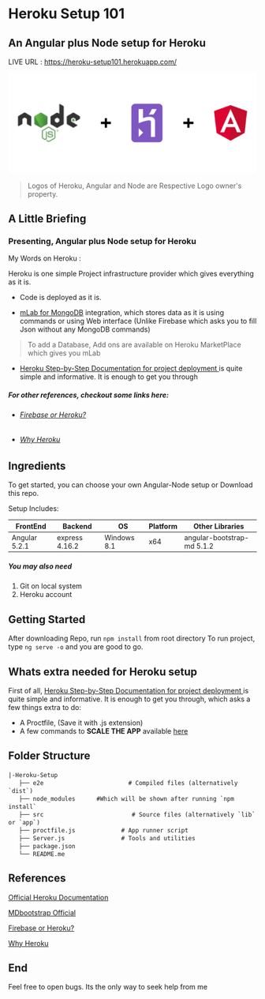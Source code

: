 # Heroku Setup 101
## An Angular plus Node setup for Heroku
LIVE URL : https://heroku-setup101.herokuapp.com/

![](src/assets/logo.png)

> Logos of Heroku, Angular and Node are Respective Logo owner's property.

<!-- 

![](https://img.shields.io/github/stars/pandao/editor.md.svg) ![](https://img.shields.io/github/forks/pandao/editor.md.svg) ![](https://img.shields.io/github/tag/pandao/editor.md.svg) ![](https://img.shields.io/github/release/pandao/editor.md.svg) ![](https://img.shields.io/github/issues/pandao/editor.md.svg) ![](https://img.shields.io/bower/v/editor.md.svg)
 -->

<!-- **Table of Contents** -->

<!-- [TOCM]

# Table of Contents
1. [Example](## A Little Briefing)
2. [Example2](### Presenting, Angular plus Node setup for Heroku)
3. [Third Example](#third-example)

[TOC] -->

## A Little Briefing
### Presenting, Angular plus Node setup for Heroku

My Words on Heroku : 

Heroku is one simple Project infrastructure provider which gives everything as it is. 

- Code is deployed as it is. 

-  [mLab for MongoDB](https://www.mlab.com/home "mLab for MongoDB")  integration, which stores data as it is using commands or using Web interface (Unlike Firebase which asks you to fill Json without any MongoDB commands)
> To add a Database, Add ons are available on Heroku MarketPlace which gives you mLab

-  [Heroku Step-by-Step Documentation for project deployment ](https://devcenter.heroku.com/articles/getting-started-with-nodejs#set-up "Documentation for project deployment ") is quite simple and informative. It is enough to get you through


##### For other references, checkout some links here:
- ###### [Firebase or Heroku?](https://www.stackchief.com/blog/Firebase%20or%20Heroku%3F "Firebase or Heroku?")
- ###### [Why Heroku](http://tutorials.jumpstartlab.com/paths/elevate/why_heroku.html "Why Heroku")

## Ingredients

To get started, you can choose your own Angular-Node setup or Download this repo.

Setup Includes:

| FrontEnd  | Backend   | OS  | Platform  | Other Libraries  |
| ------------ | ------------ | ------------ | ------------ | ------------ |
|  Angular 5.2.1 | express 4.16.2   | Windows 8.1  | x64  | angular-bootstrap-md 5.1.2  |

##### You may also need
1. Git on local system
2. Heroku account 

## Getting Started
After downloading Repo, run `npm install` from root directory
To run project, type `ng serve -o` and you are good to go.

## Whats extra needed for Heroku setup
First of all, [Heroku Step-by-Step Documentation for project deployment ](https://devcenter.heroku.com/articles/getting-started-with-nodejs#set-up "Documentation for project deployment ") is quite simple and informative. It is enough to get you through, which asks a few things extra to do:

- A Proctfile,  (Save it with .js extension)
- A few commands to **SCALE THE APP** available [here](https://devcenter.heroku.com/articles/getting-started-with-nodejs#scale-the-app "here")

## Folder Structure

	|-Heroku-Setup
       ├── e2e                        # Compiled files (alternatively `dist`)
       ├── node_modules      #Which will be shown after running `npm install`
       ├── src                         # Source files (alternatively `lib` or `app`)
       ├── proctfile.js             # App runner script
       ├── Server.js                # Tools and utilities
       ├── package.json
       └── README.me
     
	 
## References
[Official Heroku Documentation](https://devcenter.heroku.com/articles/getting-started-with-nodejs "Official Heroku Documentation")

[MDbootstrap Official](https://mdbootstrap.com/ "MDbootstrap Official")

 [Firebase or Heroku?](https://www.stackchief.com/blog/Firebase%20or%20Heroku%3F "Firebase or Heroku?")
 
 [Why Heroku](http://tutorials.jumpstartlab.com/paths/elevate/why_heroku.html "Why Heroku")

## End
Feel free to open bugs. Its the only way to seek help from me
